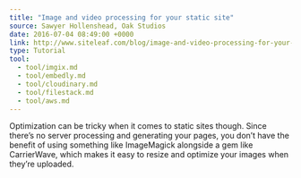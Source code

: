 ```yaml
---
title: "Image and video processing for your static site"
source: Sawyer Hollenshead, Oak Studios
date: 2016-07-04 08:49:00 +0000
link: http://www.siteleaf.com/blog/image-and-video-processing-for-your-static-site/
type: Tutorial
tool:
  - tool/imgix.md
  - tool/embedly.md
  - tool/cloudinary.md
  - tool/filestack.md
  - tool/aws.md
---
```

Optimization can be tricky when it comes to static sites though. Since there’s no server processing and generating your pages, you don’t have the benefit of using something like ImageMagick alongside a gem like CarrierWave, which makes it easy to resize and optimize your images when they’re uploaded.
